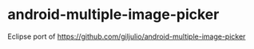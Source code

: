 android-multiple-image-picker
=============================

Eclipse port of https://github.com/giljulio/android-multiple-image-picker

